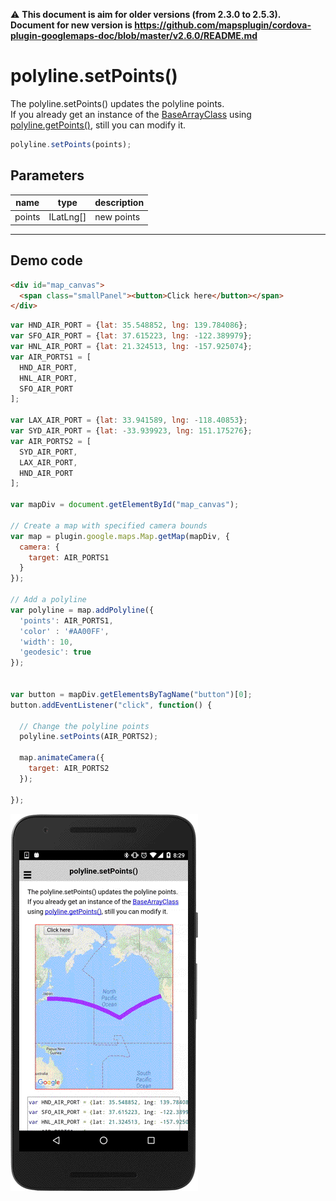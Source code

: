 :warning: **This document is aim for older versions (from 2.3.0 to 2.5.3).
Document for new version is https://github.com/mapsplugin/cordova-plugin-googlemaps-doc/blob/master/v2.6.0/README.md**

# polyline.setPoints()

The polyline.setPoints() updates the polyline points.<br>
If you already get an instance of the [BaseArrayClass](../../BaseArrayClass/README.md) using [polyline.getPoints()](../getPoitns/README.md),
still you can modify it.

```js
polyline.setPoints(points);
```

## Parameters

name           | type          | description
---------------|---------------|---------------------------------------
points         | ILatLng[]     | new points
-----------------------------------------------------------------------

## Demo code

```html
<div id="map_canvas">
  <span class="smallPanel"><button>Click here</button></span>
</div>
```

```js
var HND_AIR_PORT = {lat: 35.548852, lng: 139.784086};
var SFO_AIR_PORT = {lat: 37.615223, lng: -122.389979};
var HNL_AIR_PORT = {lat: 21.324513, lng: -157.925074};
var AIR_PORTS1 = [
  HND_AIR_PORT,
  HNL_AIR_PORT,
  SFO_AIR_PORT
];

var LAX_AIR_PORT = {lat: 33.941589, lng: -118.40853};
var SYD_AIR_PORT = {lat: -33.939923, lng: 151.175276};
var AIR_PORTS2 = [
  SYD_AIR_PORT,
  LAX_AIR_PORT,
  HND_AIR_PORT
];

var mapDiv = document.getElementById("map_canvas");

// Create a map with specified camera bounds
var map = plugin.google.maps.Map.getMap(mapDiv, {
  camera: {
    target: AIR_PORTS1
  }
});

// Add a polyline
var polyline = map.addPolyline({
  'points': AIR_PORTS1,
  'color' : '#AA00FF',
  'width': 10,
  'geodesic': true
});


var button = mapDiv.getElementsByTagName("button")[0];
button.addEventListener("click", function() {

  // Change the polyline points
  polyline.setPoints(AIR_PORTS2);

  map.animateCamera({
    target: AIR_PORTS2
  });

});

```

![](image.gif)
